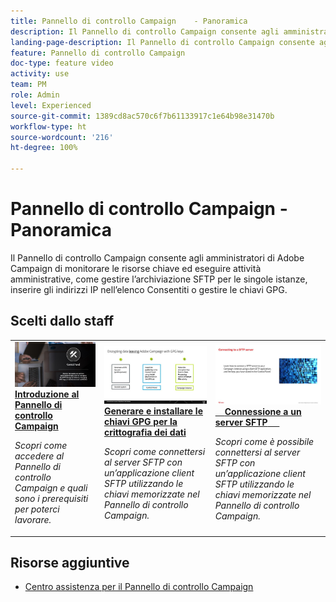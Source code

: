 ```yaml
---
title: Pannello di controllo Campaign    - Panoramica
description: Il Pannello di controllo Campaign consente agli amministratori di Adobe Campaign di monitorare le risorse chiave ed eseguire attività amministrative, come gestire l’archiviazione SFTP per le singole istanze, inserire gli indirizzi IP nell’elenco Consentiti o gestire le chiavi GPG.
landing-page-description: Il Pannello di controllo Campaign consente agli amministratori di Adobe Campaign di monitorare le risorse chiave ed eseguire attività amministrative, come gestire l’archiviazione SFTP per le singole istanze, inserire gli indirizzi IP nell’elenco Consentiti o gestire le chiavi GPG.
feature: Pannello di controllo Campaign
doc-type: feature video
activity: use
team: PM
role: Admin
level: Experienced
source-git-commit: 1389cd8ac570c6f7b61133917c1e64b98e31470b
workflow-type: ht
source-wordcount: '216'
ht-degree: 100%

---
```


# Pannello di controllo Campaign - Panoramica

Il Pannello di controllo Campaign consente agli amministratori di Adobe Campaign di monitorare le risorse chiave ed eseguire attività amministrative, come gestire l’archiviazione SFTP per le singole istanze, inserire gli indirizzi IP nell’elenco Consentiti o gestire le chiavi GPG.

## Scelti dallo staff

<table>
<tr>
<td>
    <a href="./get-started.md">
      <img alt="Connettersi a un server SFTP" src="./assets/kt-6385.jpg" />
    </a>
    <div>
      <a href="./get-started.md">
    <strong>Introduzione al Pannello di controllo Campaign</strong>
    </a>
    </div>
    <p>
    <em>Scopri come accedere al Pannello di controllo Campaign e quali sono i prerequisiti per poterci lavorare. </em>
    <p>
  </td>
  <td>
    <a href="./instance-settings/gpg-key-management/generate-and-install-gpg-keys.md">
      <img alt="Connettersi a un server SFTP" src="./assets/36386.jpg" />
    </a>
    <div>
      <a href="./instance-settings/gpg-key-management/generate-and-install-gpg-keys.md">
    <strong>Generare e installare le chiavi GPG per la crittografia dei dati</strong>
    </a>
    </div>
    <p>
    <em>Scopri come connettersi al server SFTP con un’applicazione client SFTP utilizzando le chiavi memorizzate nel Pannello di controllo Campaign. </em>
    <p>
  </td>
  <td>
    <a href="./sftp-management/connect-to-sftp-server.md">
      <img alt="Connettersi a un server SFTP" src="./assets/27263.jpg" />
    </a>
    <div>
      <a href="./sftp-management/connect-to-sftp-server.md">
    <strong>Connessione a un server SFTP</strong>
    </a>
    </div>
    <p>
    <em>Scopri come è possibile connettersi al server SFTP con un’applicazione client SFTP utilizzando le chiavi memorizzate nel Pannello di controllo Campaign. </em>
    <p>
  </td>
</tr>
</table>

## Risorse aggiuntive

* [Centro assistenza per il Pannello di controllo Campaign](https://experienceleague.adobe.com/docs/control-panel/using/control-panel-home.html?lang=it)
